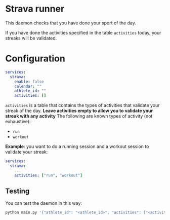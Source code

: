 Strava runner
=============

This daemon checks that you have done your sport of the day.

If you have done the activities specified in the table `activities` today, your streaks will be validated.

Configuration
=============
```yml
services:
  strava:
    enable: false
    calendar: ""
    athlete_id: ""
	activities: []
```

`activities` is a table that contains the types of activities that validate your streak of the day.
**Leave activities empty to allow you to validate your streak with any activity**
The following are known types of activity (not exhaustive):
- `run`
- `workout`

**Example**: you want to do a running session and a workout session to validate your streak:
```yml
services:
  strava:
    ...
	activities: ["run", "workout"]
```

Testing
-------
You can test the daemon in this way:
```bash
python main.py '{"athlete_id": "<athlete_id>", "activities": ["<activities>"]}'
```
